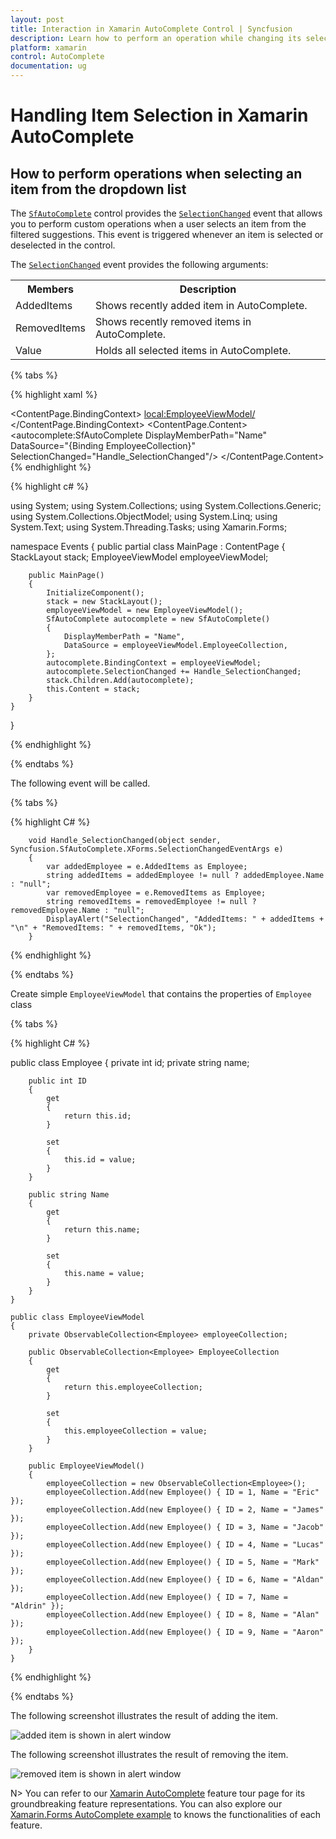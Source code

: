 ```yaml
---
layout: post
title: Interaction in Xamarin AutoComplete Control | Syncfusion
description: Learn how to perform an operation while changing its selection from dropdown list in Xamarin AutoComplete.
platform: xamarin
control: AutoComplete
documentation: ug
---
```


# Handling Item Selection in Xamarin AutoComplete
## How to perform operations when selecting an item from the dropdown list

The [`SfAutoComplete`](https://help.syncfusion.com/cr/xamarin/Syncfusion.SfAutoComplete.XForms.SfAutoComplete.html) control provides the [`SelectionChanged`](https://help.syncfusion.com/cr/xamarin/Syncfusion.SfAutoComplete.XForms.SfAutoComplete.html#Syncfusion_SfAutoComplete_XForms_SfAutoComplete_SelectionChanged) event that allows you to perform custom operations when a user selects an item from the filtered suggestions. This event is triggered whenever an item is selected or deselected in the control.

The [`SelectionChanged`](https://help.syncfusion.com/cr/xamarin/Syncfusion.SfAutoComplete.XForms.SfAutoComplete.html#Syncfusion_SfAutoComplete_XForms_SfAutoComplete_SelectionChanged) event provides the following arguments:
<table>
<tr>
<th>Members</th>
<th>Description</th>
</tr>
<tr>
<td>AddedItems</td>
<td>Shows recently added item in AutoComplete.</td>
</tr>
<tr>
<td>RemovedItems</td>
<td>Shows recently removed items in AutoComplete.</td>
</tr>
<tr>
<td>Value</td>
<td>Holds all selected items in AutoComplete.</td>
</tr>
</table>

{% tabs %}

{% highlight xaml %}

<?xml version="1.0" encoding="utf-8"?>
<ContentPage
    xmlns="http://xamarin.com/schemas/2014/forms"
    xmlns:autocomplete="clr-namespace:Syncfusion.SfAutoComplete.XForms;assembly=Syncfusion.SfAutoComplete.XForms"
    xmlns:x="http://schemas.microsoft.com/winfx/2009/xaml" 
    xmlns:local="clr-namespace:Events"
    x:Class="Events.MainPage">
    <ContentPage.BindingContext>
        <local:EmployeeViewModel/>
    </ContentPage.BindingContext>
    <ContentPage.Content>
        <StackLayout>
            <autocomplete:SfAutoComplete
                DisplayMemberPath="Name"
                DataSource="{Binding EmployeeCollection}" 
                SelectionChanged="Handle_SelectionChanged"/>
        </StackLayout> 
    </ContentPage.Content>
</ContentPage>
{% endhighlight %}

{% highlight c# %}
	
using System;
using System.Collections;
using System.Collections.Generic;
using System.Collections.ObjectModel;
using System.Linq;
using System.Text;
using System.Threading.Tasks;
using Xamarin.Forms;

namespace Events
{
    public partial class MainPage : ContentPage
    {
         StackLayout stack;
        EmployeeViewModel employeeViewModel;

        public MainPage()
        {
            InitializeComponent();
            stack = new StackLayout();
            employeeViewModel = new EmployeeViewModel();
            SfAutoComplete autocomplete = new SfAutoComplete()
            {
                DisplayMemberPath = "Name",
                DataSource = employeeViewModel.EmployeeCollection,
            };
            autocomplete.BindingContext = employeeViewModel;
            autocomplete.SelectionChanged += Handle_SelectionChanged;
            stack.Children.Add(autocomplete);
            this.Content = stack;
        }
    }
}

{% endhighlight %}

{% endtabs %}

The following event will be called. 

{% tabs %}

{% highlight C# %}


        void Handle_SelectionChanged(object sender, Syncfusion.SfAutoComplete.XForms.SelectionChangedEventArgs e)
        {
            var addedEmployee = e.AddedItems as Employee;
            string addedItems = addedEmployee != null ? addedEmployee.Name : "null";
            var removedEmployee = e.RemovedItems as Employee;
            string removedItems = removedEmployee != null ? removedEmployee.Name : "null";
            DisplayAlert("SelectionChanged", "AddedItems: " + addedItems + "\n" + "RemovedItems: " + removedItems, "Ok");
        }

{% endhighlight %}

{% endtabs %}

Create simple `EmployeeViewModel` that contains the properties of  `Employee` class 

{% tabs %}

{% highlight C# %}

 public class Employee
    {
        private int id;
        private string name;

        public int ID
        {
            get
            {
                return this.id;
            }

            set
            {
                this.id = value;
            }
        }

        public string Name
        {
            get
            {
                return this.name;
            }

            set
            {
                this.name = value;
            }
        }
    }

    public class EmployeeViewModel
    {
        private ObservableCollection<Employee> employeeCollection;

        public ObservableCollection<Employee> EmployeeCollection
        {
            get
            {
                return this.employeeCollection;
            }

            set
            {
                this.employeeCollection = value;
            }
        }

        public EmployeeViewModel()
        {
            employeeCollection = new ObservableCollection<Employee>();
            employeeCollection.Add(new Employee() { ID = 1, Name = "Eric" });
            employeeCollection.Add(new Employee() { ID = 2, Name = "James" });
            employeeCollection.Add(new Employee() { ID = 3, Name = "Jacob" });
            employeeCollection.Add(new Employee() { ID = 4, Name = "Lucas" });
            employeeCollection.Add(new Employee() { ID = 5, Name = "Mark" });
            employeeCollection.Add(new Employee() { ID = 6, Name = "Aldan" });
            employeeCollection.Add(new Employee() { ID = 7, Name = "Aldrin" });
            employeeCollection.Add(new Employee() { ID = 8, Name = "Alan" });
            employeeCollection.Add(new Employee() { ID = 9, Name = "Aaron" });
        }
    }

{% endhighlight %}

{% endtabs %}

The following screenshot illustrates the result of adding the item.

![added item is shown in alert window](images/How-To/AddingItem.png)

The following screenshot illustrates the result of removing the item.

![removed item is shown in alert window](images/How-To/RemovingItem.png)

N> You can refer to our [Xamarin AutoComplete](https://www.syncfusion.com/xamarin-ui-controls/xamarin-autocomplete) feature tour page for its groundbreaking feature representations. You can also explore our [Xamarin.Forms AutoComplete example](https://github.com/syncfusion/xamarin-demos/tree/master/Forms/AutoComplete) to knows the functionalities of each feature.